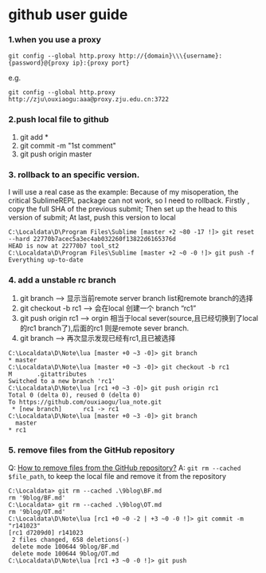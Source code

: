 github user guide
====

### 1.when you use a proxy 

```
git config --global http.proxy http://{domain}\\\{username}:{password}@{proxy ip}:{proxy port}
```
e.g.
```
git config --global http.proxy http://zju\ouxiaogu:aaa@proxy.zju.edu.cn:3722
```

### 2.push local file to github

1. git add *
2. git commit -m "1st comment"
3. git push origin master  

### 3. rollback to an specific version.
I will use a real case as the example: Because of my misoperation, the critical SublimeREPL package can not work, so I need to rollback. 
Firstly , copy the full SHA of the previous submit; Then set up the head to this version of submit; At last, push this version to local 

```
C:\Localdata\D\Program Files\Sublime [master +2 ~80 -17 !]> git reset --hard 22770b7acec5a3ec4ab032260f13822d6165376d
HEAD is now at 22770b7 tool_st2 
C:\Localdata\D\Program Files\Sublime [master +2 ~0 -0 !]> git push -f
Everything up-to-date
```
### 4. add a unstable rc branch

1. git branch -->  显示当前remote server branch list和remote branch的选择
2. git checkout -b rc1 --> 会在local 创建一个 branch “rc1”
3. git push origin rc1 --> orgin 相当于local sever(source,且已经切换到了local的rc1 branch了),后面的rc1 则是remote sever branch.
4. git branch --> 再次显示发现已经有rc1,且已被选择

```
C:\Localdata\D\Note\lua [master +0 ~3 -0]> git branch
* master
C:\Localdata\D\Note\lua [master +0 ~3 -0]> git checkout -b rc1
M       .gitattributes
Switched to a new branch 'rc1'
C:\Localdata\D\Note\lua [rc1 +0 ~3 -0]> git push origin rc1
Total 0 (delta 0), reused 0 (delta 0)
To https://github.com/ouxiaogu/lua_note.git
 * [new branch]      rc1 -> rc1
C:\Localdata\D\Note\lua [master +0 ~3 -0]> git branch
  master
* rc1
```

### 5. remove files from the GitHub repository 

Q: [How to remove files from the GitHub repository?](http://stackoverflow.com/questions/11121352/how-to-remove-files-from-the-github-repository)
A: `git rm --cached $file_path`, to keep the local file and remove it from the repository

```
C:\Localdata> git rm --cached .\9blog\BF.md
rm '9blog/BF.md'
C:\Localdata> git rm --cached .\9blog\OT.md
rm '9blog/OT.md'
C:\Localdata\D\Note\lua [rc1 +0 ~0 -2 | +3 ~0 -0 !]> git commit -m "r141023"
[rc1 d7209d0] r141023
 2 files changed, 658 deletions(-)
 delete mode 100644 9blog/BF.md
 delete mode 100644 9blog/OT.md
C:\Localdata\D\Note\lua [rc1 +3 ~0 -0 !]> git push
```
